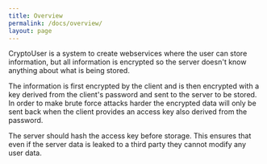 ```yaml
---
title: Overview
permalink: /docs/overview/
layout: page
---
```


CryptoUser is a system to create webservices where the user can store information, but all information is encrypted so the server doesn't know anything about what is being stored.

The information is first encrypted by the client and is then encrypted with a key derived from the client's password and sent to the server to be stored. In order to make brute force attacks harder the encrypted data will only be sent back when the client provides an access key also derived from the password.

The server should hash the access key before storage. This ensures that even if the server data is leaked to a third party they cannot modify any user data.

